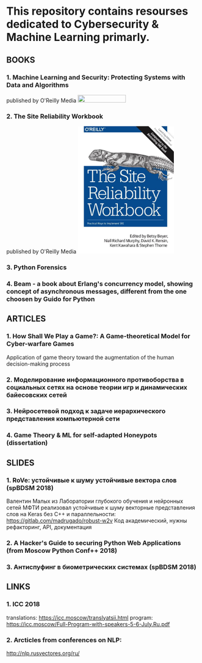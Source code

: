 # This repository contains resourses dedicated to Cybersecurity & Machine Learning primarly.

## BOOKS

### 1. Machine Learning and Security: Protecting Systems with Data and Algorithms
published by O'Reilly Media
<img src="mlsec-cover-oreilly.jpg" width="50%" height="50%">

### 2. The Site Reliability Workbook
published by O'Reilly Media
<img src="websec.jpg" width="50%" height="50%">

### 3. Python Forensics

### 4. Beam - a book about Erlang's concurrency model, showing concept of asynchronous messages, different from the one choosen by Guido for Python 


## ARTICLES

### 1. How Shall We Play a Game?: A Game-theoretical Model for Cyber-warfare Games
Application of game theory toward the augmentation of the human decision-making process

### 2. Моделирование информационного противоборства в социальных сетях на основе теории игр и динамических байесовских сетей

### 3. Нейросетевой подход к задаче иерархического представления компьютерной сети

### 4. Game Theory & ML for self-adapted Honeypots (dissertation)


## SLIDES

### 1. RoVe: устойчивые к шуму устойчивые вектора слов (spBDSM 2018)
Валентин Малых из Лаборатории глубокого обучения и нейронных сетей МФТИ реализовал устойчивые к шуму векторные представления слов на Keras без C++ и параллельности:
https://gitlab.com/madrugado/robust-w2v
Код академический, нужны рефакторинг, API, документация

### 2. A Hacker's Guide to securing Python Web Applications (from Moscow Python Conf++ 2018)

### 3. Антиспуфинг в биометрических системах (spBDSM 2018)


## LINKS

### 1. ICC 2018
translations: https://icc.moscow/translyatsii.html
program: https://icc.moscow/Full-Program-with-speakers-5-6-July.Ru.pdf

### 2. Arcticles from conferences on NLP: 
http://nlp.rusvectores.org/ru/

